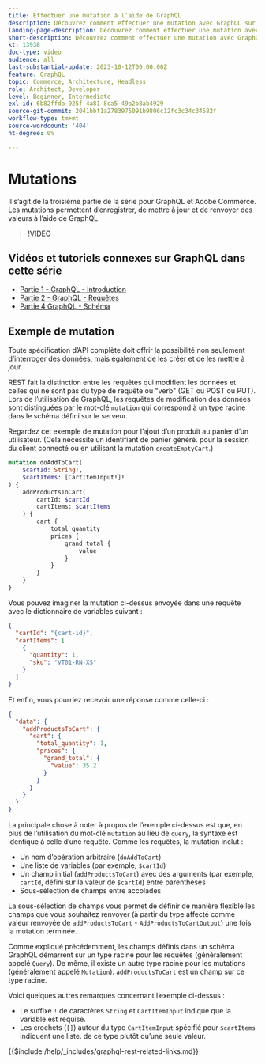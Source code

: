 ```yaml
---
title: Effectuer une mutation à l’aide de GraphQL
description: Découvrez comment effectuer une mutation avec GraphQL sur Adobe Commerce et  [!DNL Magento Open Source]. Effectuez votre première mutation en utilisant des appels POST.
landing-page-description: Découvrez comment effectuer une mutation avec GraphQL sur Adobe Commerce et  [!DNL Magento Open Source]. Effectuez votre première mutation en utilisant des appels POST.
short-description: Découvrez comment effectuer une mutation avec GraphQL sur Adobe Commerce et  [!DNL Magento Open Source]. Effectuez votre première mutation en utilisant des appels POST.
kt: 13938
doc-type: video
audience: all
last-substantial-update: 2023-10-12T00:00:00Z
feature: GraphQL
topic: Commerce, Architecture, Headless
role: Architect, Developer
level: Beginner, Intermediate
exl-id: 6b82ffda-925f-4a81-8ca5-49a2b8ab4929
source-git-commit: 2041bbf1a2783975091b9806c12fc3c34c34582f
workflow-type: tm+mt
source-wordcount: '404'
ht-degree: 0%

---
```


# Mutations

Il s’agit de la troisième partie de la série pour GraphQL et Adobe Commerce. Les mutations permettent d’enregistrer, de mettre à jour et de renvoyer des valeurs à l’aide de GraphQL.


>[!VIDEO](https://video.tv.adobe.com/v/3424121?learn=on)

## Vidéos et tutoriels connexes sur GraphQL dans cette série

* [Partie 1 - GraphQL - Introduction](../graphql-rest/intro-graphql.md)
* [Partie 2 - GraphQL - Requêtes](../graphql-rest/graphql-queries.md)
* [Partie 4 GraphQL - Schéma](../graphql-rest/graphql-schema.md)

## Exemple de mutation

Toute spécification d’API complète doit offrir la possibilité non seulement d’interroger des données, mais également de les créer et de les mettre à jour.

REST fait la distinction entre les requêtes qui modifient les données et celles qui ne sont pas du type de requête ou &quot;verb&quot; (GET ou POST ou PUT).
Lors de l’utilisation de GraphQL, les requêtes de modification des données sont distinguées par le mot-clé `mutation` qui correspond à un
type racine dans le schéma défini sur le serveur.

Regardez cet exemple de mutation pour l’ajout d’un produit au panier d’un utilisateur. (Cela nécessite un identifiant de panier généré.
pour la session du client connecté ou en utilisant la mutation `createEmptyCart`.)

```graphql
mutation doAddToCart(
    $cartId: String!,
    $cartItems: [CartItemInput!]!
) {
    addProductsToCart(
        cartId: $cartId
        cartItems: $cartItems
    ) {
        cart {
            total_quantity
            prices {
                grand_total {
                    value
                }
            }
        }
    }
}
```

Vous pouvez imaginer la mutation ci-dessus envoyée dans une requête avec le dictionnaire de variables suivant :

```json
{
  "cartId": "{cart-id}",
  "cartItems": [
    {
      "quantity": 1,
      "sku": "VT01-RN-XS"
    }
  ]
}
```

Et enfin, vous pourriez recevoir une réponse comme celle-ci :

```json
{
  "data": {
    "addProductsToCart": {
      "cart": {
        "total_quantity": 1,
        "prices": {
          "grand_total": {
            "value": 35.2
          }
        }
      }
    }
  }
}
```

La principale chose à noter à propos de l’exemple ci-dessus est que, en plus de l’utilisation du mot-clé `mutation` au lieu de `query`,
la syntaxe est identique à celle d’une requête. Comme les requêtes, la mutation inclut :

* Un nom d’opération arbitraire (`doAddToCart`)
* Une liste de variables (par exemple, `$cartId`)
* Un champ initial (`addProductsToCart`) avec des arguments (par exemple, `cartId`, défini sur la valeur de `$cartId`) entre parenthèses
* Sous-sélection de champs entre accolades

La sous-sélection de champs vous permet de définir de manière flexible les champs que vous souhaitez renvoyer (à partir du type affecté comme
valeur renvoyée de `addProductsToCart` - `AddProductsToCartOutput`) une fois la mutation terminée.

Comme expliqué précédemment, les champs définis dans un schéma GraphQL démarrent sur un type racine pour les requêtes (généralement appelé `Query`). De même,
il existe un autre type racine pour les mutations (généralement appelé `Mutation`). `addProductsToCart` est un champ
sur ce type racine.

Voici quelques autres remarques concernant l’exemple ci-dessus :

* Le suffixe `!` de caractères `String` et `CartItemInput` indique que la variable est requise.
* Les crochets (`[]`) autour du type `CartItemInput` spécifié pour `$cartItems` indiquent une liste.
de ce type plutôt qu’une seule valeur.

{{$include /help/_includes/graphql-rest-related-links.md}}
